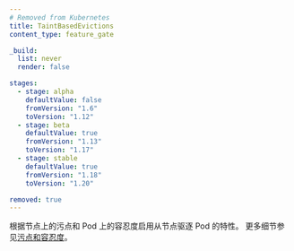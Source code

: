 ```yaml
---
# Removed from Kubernetes
title: TaintBasedEvictions
content_type: feature_gate

_build:
  list: never
  render: false

stages:
  - stage: alpha 
    defaultValue: false
    fromVersion: "1.6"
    toVersion: "1.12"
  - stage: beta 
    defaultValue: true
    fromVersion: "1.13"
    toVersion: "1.17"    
  - stage: stable
    defaultValue: true
    fromVersion: "1.18"
    toVersion: "1.20"    

removed: true
---
```


<!--
Enable evicting pods from nodes based on taints on Nodes and tolerations
on Pods.  See [taints and tolerations](/docs/concepts/scheduling-eviction/taint-and-toleration/)
for more details.
-->
根据节点上的污点和 Pod 上的容忍度启用从节点驱逐 Pod 的特性。
更多细节参见[污点和容忍度](/zh-cn/docs/concepts/scheduling-eviction/taint-and-toleration/)。
